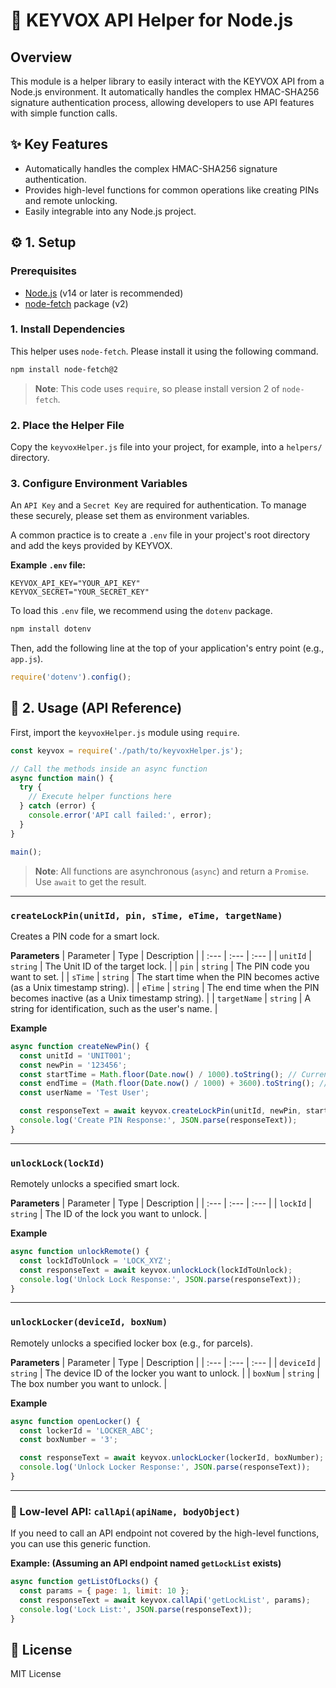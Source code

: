 # 🔑 KEYVOX API Helper for Node.js

## Overview

This module is a helper library to easily interact with the KEYVOX API from a Node.js environment.
It automatically handles the complex HMAC-SHA256 signature authentication process, allowing developers to use API features with simple function calls.

## ✨ Key Features

* Automatically handles the complex HMAC-SHA256 signature authentication.
* Provides high-level functions for common operations like creating PINs and remote unlocking.
* Easily integrable into any Node.js project.

## ⚙️ 1. Setup

### Prerequisites

* [Node.js](https://nodejs.org/) (v14 or later is recommended)
* [node-fetch](https://www.npmjs.com/package/node-fetch) package (v2)

### 1. Install Dependencies

This helper uses `node-fetch`. Please install it using the following command.

```bash
npm install node-fetch@2
```
> **Note**: This code uses `require`, so please install version 2 of `node-fetch`.

### 2. Place the Helper File

Copy the `keyvoxHelper.js` file into your project, for example, into a `helpers/` directory.

### 3. Configure Environment Variables

An `API Key` and a `Secret Key` are required for authentication. To manage these securely, please set them as environment variables.

A common practice is to create a `.env` file in your project's root directory and add the keys provided by KEYVOX.

**Example `.env` file:**
```
KEYVOX_API_KEY="YOUR_API_KEY"
KEYVOX_SECRET="YOUR_SECRET_KEY"
```

To load this `.env` file, we recommend using the `dotenv` package.

```bash
npm install dotenv
```

Then, add the following line at the top of your application's entry point (e.g., `app.js`).
```javascript
require('dotenv').config();
```

## 🚀 2. Usage (API Reference)

First, import the `keyvoxHelper.js` module using `require`.

```javascript
const keyvox = require('./path/to/keyvoxHelper.js');

// Call the methods inside an async function
async function main() {
  try {
    // Execute helper functions here
  } catch (error) {
    console.error('API call failed:', error);
  }
}

main();
```
> **Note**: All functions are asynchronous (`async`) and return a `Promise`. Use `await` to get the result.

---

### `createLockPin(unitId, pin, sTime, eTime, targetName)`

Creates a PIN code for a smart lock.

**Parameters**
| Parameter | Type | Description |
| :--- | :--- | :--- |
| `unitId` | `string` | The Unit ID of the target lock. |
| `pin` | `string` | The PIN code you want to set. |
| `sTime` | `string` | The start time when the PIN becomes active (as a Unix timestamp string). |
| `eTime` | `string` | The end time when the PIN becomes inactive (as a Unix timestamp string). |
| `targetName` | `string` | A string for identification, such as the user's name. |

**Example**
```javascript
async function createNewPin() {
  const unitId = 'UNIT001';
  const newPin = '123456';
  const startTime = Math.floor(Date.now() / 1000).toString(); // Current time
  const endTime = (Math.floor(Date.now() / 1000) + 3600).toString(); // 1 hour later
  const userName = 'Test User';

  const responseText = await keyvox.createLockPin(unitId, newPin, startTime, endTime, userName);
  console.log('Create PIN Response:', JSON.parse(responseText));
}
```

---

### `unlockLock(lockId)`

Remotely unlocks a specified smart lock.

**Parameters**
| Parameter | Type | Description |
| :--- | :--- | :--- |
| `lockId` | `string` | The ID of the lock you want to unlock. |

**Example**
```javascript
async function unlockRemote() {
  const lockIdToUnlock = 'LOCK_XYZ';
  const responseText = await keyvox.unlockLock(lockIdToUnlock);
  console.log('Unlock Lock Response:', JSON.parse(responseText));
}
```

---

### `unlockLocker(deviceId, boxNum)`

Remotely unlocks a specified locker box (e.g., for parcels).

**Parameters**
| Parameter | Type | Description |
| :--- | :--- | :--- |
| `deviceId` | `string` | The device ID of the locker you want to unlock. |
| `boxNum` | `string` | The box number you want to unlock. |

**Example**
```javascript
async function openLocker() {
  const lockerId = 'LOCKER_ABC';
  const boxNumber = '3';

  const responseText = await keyvox.unlockLocker(lockerId, boxNumber);
  console.log('Unlock Locker Response:', JSON.parse(responseText));
}
```

---

### 🧰 Low-level API: `callApi(apiName, bodyObject)`

If you need to call an API endpoint not covered by the high-level functions, you can use this generic function.

**Example: (Assuming an API endpoint named `getLockList` exists)**
```javascript
async function getListOfLocks() {
  const params = { page: 1, limit: 10 };
  const responseText = await keyvox.callApi('getLockList', params);
  console.log('Lock List:', JSON.parse(responseText));
}
```

## 📄 License

MIT License